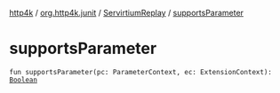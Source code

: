 [http4k](../../index.md) / [org.http4k.junit](../index.md) / [ServirtiumReplay](index.md) / [supportsParameter](./supports-parameter.md)

# supportsParameter

`fun supportsParameter(pc: ParameterContext, ec: ExtensionContext): `[`Boolean`](https://kotlinlang.org/api/latest/jvm/stdlib/kotlin/-boolean/index.html)